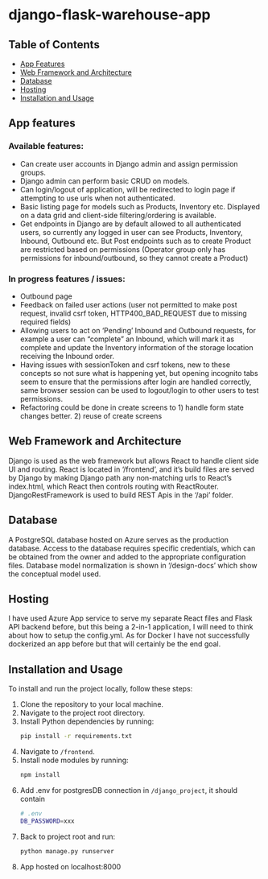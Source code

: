 # django-flask-warehouse-app

## Table of Contents

- [App Features](#app-features)
- [Web Framework and Architecture](#web-framework-and-architecture)
- [Database](#database)
- [Hosting](#hosting)
- [Installation and Usage](#installation-and-usage)

## App features
### Available features:
- Can create user accounts in Django admin and assign permission groups.
- Django admin can perform basic CRUD on models.
- Can login/logout of application, will be redirected to login page if attempting to use urls when not authenticated.
- Basic listing page for models such as Products, Inventory etc. Displayed on a data grid and client-side filtering/ordering is available.
- Get endpoints in Django are by default allowed to all authenticated users, so currently any logged in user can see Products, Inventory, Inbound, Outbound etc. But Post endpoints such as to create Product are restricted based on permissions (Operator group only has permissions for inbound/outbound, so they cannot create a Product) 

### In progress features / issues:
- Outbound page
- Feedback on failed user actions (user not permitted to make post request, invalid csrf token, HTTP400_BAD_REQUEST due to missing required fields)
- Allowing users to act on ‘Pending’ Inbound and Outbound requests, for example a user can “complete” an Inbound, which will mark it as complete and update the Inventory information of the storage location receiving the Inbound order.
- Having issues with sessionToken and csrf tokens, new to these concepts so not sure what is happening yet, but opening incognito tabs seem to ensure that the permissions after login are handled correctly, same browser session can be used to logout/login to other users to test permissions.
- Refactoring could be done in create screens to 1) handle form state changes better. 2) reuse of create screens


## Web Framework and Architecture

Django is used as the web framework but allows React to handle client side UI and routing. React is located in ‘/frontend’, and it’s build files are served by Django by making Django path any non-matching urls to React’s index.html, which React then controls routing with ReactRouter. DjangoRestFramework is used to build REST Apis in the ‘/api’ folder. 

## Database

A PostgreSQL database hosted on Azure serves as the production database. Access to the database requires specific credentials, which can be obtained from the owner and added to the appropriate configuration files. Database model normalization is shown in ‘/design-docs’ which show the conceptual model used. 

## Hosting

I have used Azure App service to serve my separate React files and Flask API backend before, but this being a 2-in-1 application, I will need to think about how to setup the config.yml. As for Docker I have not successfully dockerized an app before but that will certainly be the end goal.

## Installation and Usage

To install and run the project locally, follow these steps:

1. Clone the repository to your local machine.
2. Navigate to the project root directory.
3. Install Python dependencies by running:
   ```bash
   pip install -r requirements.txt
4. Navigate to `/frontend`.
5. Install node modules by running:
   ```bash
   npm install
6. Add .env for postgresDB connection in `/django_project`, it should contain
   ```bash
   # .env
   DB_PASSWORD=xxx
7. Back to project root and run:
   ```bash
   python manage.py runserver
8. App hosted on localhost:8000
   
  
